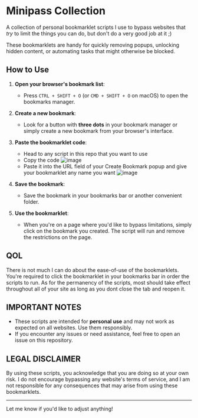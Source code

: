 # Minipass Collection

A collection of personal bookmarklet scripts I use to bypass websites that *try* to limit the things you can do, but don't do a very good job at it ;)

These bookmarklets are handy for quickly removing popups, unlocking hidden content, or automating tasks that might otherwise be blocked. 

## How to Use

1. **Open your browser's bookmark list**:
   - Press `CTRL + SHIFT + O` (or `CMD + SHIFT + O` on macOS) to open the bookmarks manager.

2. **Create a new bookmark**:
   - Look for a button with **three dots** in your bookmark manager or simply create a new bookmark from your browser's interface. 

3. **Paste the bookmarklet code**:
   - Head to any script in this repo that you want to use
   - Copy the code
     ![image](https://github.com/user-attachments/assets/fbd58425-d4db-4bb8-8d40-0fabf7150cc9)
   - Paste it into the URL field of your Create Bookmark popup and give your bookmarklet any name you want
     ![image](https://github.com/user-attachments/assets/20e7d60b-b072-4242-8436-bcb7f86874ed)


4. **Save the bookmark**:
   - Save the bookmark in your bookmarks bar or another convenient folder.

5. **Use the bookmarklet**:
   - When you're on a page where you'd like to bypass limitations, simply click on the bookmark you created. The script will run and remove the restrictions on the page.

## QOL
There is not much I can do about the ease-of-use of the bookmarklets. You're required to click the bookmarklet in your bookmarks bar in order the scripts to run. As for the permanency of the scripts, most should take effect throughout all of your site as long as you dont close the tab and reopen it.

## IMPORTANT NOTES

- These scripts are intended for **personal use** and may not work as expected on all websites. Use them responsibly.
- If you encounter any issues or need assistance, feel free to open an issue on this repository.

## LEGAL DISCLAIMER

By using these scripts, you acknowledge that you are doing so at your own risk. I do not encourage bypassing any website's terms of service, and I am not responsible for any consequences that may arise from using these bookmarklets.

---

Let me know if you'd like to adjust anything!
